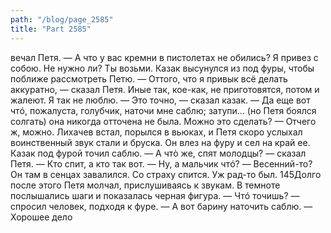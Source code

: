 ```yaml
---
path: "/blog/page_2585"
title: "Part 2585"
---
```


вечал Петя. — А что у вас кремни в пистолетах не обились? Я привез с собою. Не нужно ли? Ты возьми.
Казак высунулся из под фуры, чтобы поближе рассмотреть Петю.
— Оттого, что я привык всё делать аккуратно, — сказал Петя. Иные так, кое-как, не приготовятся, потом и жалеют. Я так не люблю.
— Это точно, — сказал казак.
— Да еще вот чтó, пожалуста, голубчик, наточи мне саблю; затупи... (но Петя боялся солгать) она никогда отточена не была. Можно это сделать?
— Отчего ж, можно.
Лихачев встал, порылся в вьюках, и Петя скоро услыхал воинственный звук стали и бруска. Он влез на фуру и сел на край ее. Казак под фурой точил саблю.
— А чтò же, спят молодцы? — сказал Петя.
— Кто спит, а кто так вот.
— Ну, а мальчик чтó?
— Весенний-то? Он там в сенцах завалился. Со страху спится. Уж рад-то был.
145Долго после этого Петя молчал, прислушиваясь к звукам. В темноте послышались шаги и показалась черная фигура.
— Чтó точишь? — спросил человек, подходя к фуре.
— А вот барину наточить саблю.
— Хорошее дело
